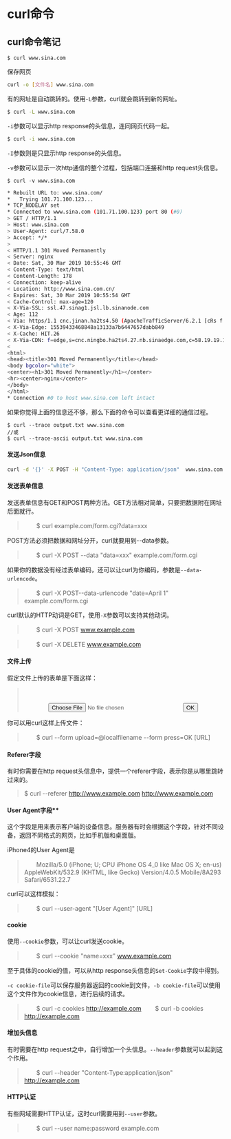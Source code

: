 # curl命令



## curl命令笔记

```
$ curl www.sina.com
```

保存网页

```bash
curl -o [文件名] www.sina.com
```

有的网址是自动跳转的。使用`-L`参数，curl就会跳转到新的网址。

```bash
$ curl -L www.sina.com
```

`-i`参数可以显示http response的头信息，连同网页代码一起。

```bash
$ curl -i www.sina.com
```

`-I`参数则是只显示http response的头信息。



`-v`参数可以显示一次http通信的整个过程，包括端口连接和http request头信息。

```
$ curl -v www.sina.com
```



```bash
* Rebuilt URL to: www.sina.com/
*   Trying 101.71.100.123...
* TCP_NODELAY set
* Connected to www.sina.com (101.71.100.123) port 80 (#0)
> GET / HTTP/1.1
> Host: www.sina.com
> User-Agent: curl/7.58.0
> Accept: */*
> 
< HTTP/1.1 301 Moved Permanently
< Server: nginx
< Date: Sat, 30 Mar 2019 10:55:46 GMT
< Content-Type: text/html
< Content-Length: 178
< Connection: keep-alive
< Location: http://www.sina.com.cn/
< Expires: Sat, 30 Mar 2019 10:55:54 GMT
< Cache-Control: max-age=120
< X-Via-SSL: ssl.47.sinag1.jsl.lb.sinanode.com
< Age: 112
< Via: https/1.1 cnc.jinan.ha2ts4.50 (ApacheTrafficServer/6.2.1 [cRs f ]), https/1.1 cnc.ningbo.ha2ts4.26 (ApacheTrafficServer/6.2.1 [cRs f ])
< X-Via-Edge: 15539433468848a13133a7b6447657dabb849
< X-Cache: HIT.26
< X-Via-CDN: f=edge,s=cnc.ningbo.ha2ts4.27.nb.sinaedge.com,c=58.19.19.138;f=Edge,s=cnc.ningbo.ha2ts4.26,c=101.71.100.27
< 
<html>
<head><title>301 Moved Permanently</title></head>
<body bgcolor="white">
<center><h1>301 Moved Permanently</h1></center>
<hr><center>nginx</center>
</body>
</html>
* Connection #0 to host www.sina.com left intact
```



如果你觉得上面的信息还不够，那么下面的命令可以查看更详细的通信过程。

```
$ curl --trace output.txt www.sina.com
//或
$ curl --trace-ascii output.txt www.sina.com
```



#### 发送Json信息

```bash
curl -d '{}' -X POST -H "Content-Type: application/json"  www.sina.com
```





#### 发送表单信息

发送表单信息有GET和POST两种方法。GET方法相对简单，只要把数据附在网址后面就行。

> 　　$ curl example.com/form.cgi?data=xxx

POST方法必须把数据和网址分开，curl就要用到--data参数。

> 　　$ curl -X POST --data "data=xxx" example.com/form.cgi

如果你的数据没有经过表单编码，还可以让curl为你编码，参数是`--data-urlencode`。

> 　　$ curl -X POST--data-urlencode "date=April 1" example.com/form.cgi



curl默认的HTTP动词是GET，使用`-X`参数可以支持其他动词。

> 　　$ curl -X POST www.example.com

> 　　$ curl -X DELETE www.example.com



#### 文件上传

假定文件上传的表单是下面这样：

> 　　<form method="POST" enctype='multipart/form-data' action="upload.cgi">
> 　　　　<input type=file name=upload>
> 　　　　<input type=submit name=press value="OK">
> 　　</form>

你可以用curl这样上传文件：

> 　　$ curl --form upload=@localfilename --form press=OK [URL]

#### Referer字段

有时你需要在http request头信息中，提供一个referer字段，表示你是从哪里跳转过来的。

> $ curl --referer http://www.example.com http://www.example.com

#### User Agent字段**

这个字段是用来表示客户端的设备信息。服务器有时会根据这个字段，针对不同设备，返回不同格式的网页，比如手机版和桌面版。

iPhone4的User Agent是

> 　　Mozilla/5.0 (iPhone; U; CPU iPhone OS 4_0 like Mac OS X; en-us) AppleWebKit/532.9 (KHTML, like Gecko) Version/4.0.5 Mobile/8A293 Safari/6531.22.7

curl可以这样模拟：

> 　　$ curl --user-agent "[User Agent]" [URL]

#### cookie

使用`--cookie`参数，可以让curl发送cookie。

> 　　$ curl --cookie "name=xxx" www.example.com

至于具体的cookie的值，可以从http response头信息的`Set-Cookie`字段中得到。

`-c cookie-file`可以保存服务器返回的cookie到文件，`-b cookie-file`可以使用这个文件作为cookie信息，进行后续的请求。

> 　　$ curl -c cookies http://example.com
> 　　$ curl -b cookies http://example.com

#### 增加头信息

有时需要在http request之中，自行增加一个头信息。`--header`参数就可以起到这个作用。

> 　　$ curl --header "Content-Type:application/json" http://example.com

#### HTTP认证

有些网域需要HTTP认证，这时curl需要用到`--user`参数。

> 　　$ curl --user name:password example.com